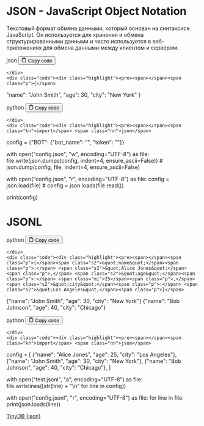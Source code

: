 <h1>JSON - JavaScript Object Notation</h1>
<p>Tекстовый формат обмена данными, который основан на синтаксисе JavaScript.
Он используется для хранения и обмена структурированными данными и часто используется
в веб-приложениях для обмена данными между клиентом и сервером.</p>
<div class="code-element">
    <div class="lang-line">
        <text>json</text>
        <button class="copy-button"
        onclick="copyCode(this)">
    <svg stroke="currentColor"
         fill="none"
         stroke-width="2"
         viewBox="0 0 24 24"
         stroke-linecap="round"
         stroke-linejoin="round"
         class="h-4 w-4"
         height="1em"
         width="1em"
         xmlns="http://www.w3.org/2000/svg">
        <path d="M16 4h2a2 2 0 0 1 2 2v14a2 2 0 0 1-2 2H6a2 2 0 0 1-2-2V6a2 2 0 0 1 2-2h2"></path>
        <rect x="8" y="2" width="8" height="4" rx="1" ry="1"></rect>
    </svg>
    <text>Copy code</text>
</button>

    </div>
    <div class="code"><div class="highlight"><pre><span></span><span class="p">{</span>
<span class="w">    </span><span class="nt">&quot;name&quot;</span><span class="p">:</span><span class="w"> </span><span class="s2">&quot;John Smith&quot;</span><span class="p">,</span>
<span class="w">    </span><span class="nt">&quot;age&quot;</span><span class="p">:</span><span class="w"> </span><span class="mi">30</span><span class="p">,</span>
<span class="w">    </span><span class="nt">&quot;city&quot;</span><span class="p">:</span><span class="w"> </span><span class="s2">&quot;New York&quot;</span>
<span class="p">}</span>
</pre></div></div>
</div>

<div class="code-element">
    <div class="lang-line">
        <text>python</text>
        <button class="copy-button"
        onclick="copyCode(this)">
    <svg stroke="currentColor"
         fill="none"
         stroke-width="2"
         viewBox="0 0 24 24"
         stroke-linecap="round"
         stroke-linejoin="round"
         class="h-4 w-4"
         height="1em"
         width="1em"
         xmlns="http://www.w3.org/2000/svg">
        <path d="M16 4h2a2 2 0 0 1 2 2v14a2 2 0 0 1-2 2H6a2 2 0 0 1-2-2V6a2 2 0 0 1 2-2h2"></path>
        <rect x="8" y="2" width="8" height="4" rx="1" ry="1"></rect>
    </svg>
    <text>Copy code</text>
</button>

    </div>
    <div class="code"><div class="highlight"><pre><span></span><span class="kn">import</span> <span class="nn">json</span>


<span class="n">config</span> <span class="o">=</span> <span class="p">{</span><span class="s2">&quot;BOT&quot;</span><span class="p">:</span> <span class="p">{</span><span class="s2">&quot;bot_name&quot;</span><span class="p">:</span> <span class="s2">&quot;&quot;</span><span class="p">,</span> <span class="s2">&quot;token&quot;</span><span class="p">:</span> <span class="s2">&quot;&quot;</span><span class="p">}}</span>

<span class="k">with</span> <span class="nb">open</span><span class="p">(</span><span class="s2">&quot;config.json&quot;</span><span class="p">,</span> <span class="s2">&quot;w&quot;</span><span class="p">,</span> <span class="n">encoding</span><span class="o">=</span><span class="s2">&quot;UTF-8&quot;</span><span class="p">)</span> <span class="k">as</span> <span class="n">file</span><span class="p">:</span>
    <span class="n">file</span><span class="o">.</span><span class="n">write</span><span class="p">(</span><span class="n">json</span><span class="o">.</span><span class="n">dumps</span><span class="p">(</span><span class="n">config</span><span class="p">,</span> <span class="n">indent</span><span class="o">=</span><span class="mi">4</span><span class="p">,</span> <span class="n">ensure_ascii</span><span class="o">=</span><span class="kc">False</span><span class="p">))</span>
    <span class="c1"># json.dump(config, file, indent=4, ensure_ascii=False)</span>

<span class="k">with</span> <span class="nb">open</span><span class="p">(</span><span class="s2">&quot;config.json&quot;</span><span class="p">,</span> <span class="s2">&quot;r&quot;</span><span class="p">,</span> <span class="n">encoding</span><span class="o">=</span><span class="s2">&quot;UTF-8&quot;</span><span class="p">)</span> <span class="k">as</span> <span class="n">file</span><span class="p">:</span>
    <span class="n">config</span> <span class="o">=</span> <span class="n">json</span><span class="o">.</span><span class="n">load</span><span class="p">(</span><span class="n">file</span><span class="p">)</span>
    <span class="c1"># config = json.loads(file.read())</span>

<span class="nb">print</span><span class="p">(</span><span class="n">config</span><span class="p">)</span>
</pre></div></div>
</div>

<h1>JSONL</h1>
<div class="code-element">
    <div class="lang-line">
        <text>python</text>
        <button class="copy-button"
        onclick="copyCode(this)">
    <svg stroke="currentColor"
         fill="none"
         stroke-width="2"
         viewBox="0 0 24 24"
         stroke-linecap="round"
         stroke-linejoin="round"
         class="h-4 w-4"
         height="1em"
         width="1em"
         xmlns="http://www.w3.org/2000/svg">
        <path d="M16 4h2a2 2 0 0 1 2 2v14a2 2 0 0 1-2 2H6a2 2 0 0 1-2-2V6a2 2 0 0 1 2-2h2"></path>
        <rect x="8" y="2" width="8" height="4" rx="1" ry="1"></rect>
    </svg>
    <text>Copy code</text>
</button>

    </div>
    <div class="code"><div class="highlight"><pre><span></span><span class="p">{</span><span class="s2">&quot;name&quot;</span><span class="p">:</span> <span class="s2">&quot;Alice Jones&quot;</span><span class="p">,</span> <span class="s2">&quot;age&quot;</span><span class="p">:</span> <span class="mi">25</span><span class="p">,</span> <span class="s2">&quot;city&quot;</span><span class="p">:</span> <span class="s2">&quot;Los Angeles&quot;</span><span class="p">}</span>
<span class="p">{</span><span class="s2">&quot;name&quot;</span><span class="p">:</span> <span class="s2">&quot;John Smith&quot;</span><span class="p">,</span> <span class="s2">&quot;age&quot;</span><span class="p">:</span> <span class="mi">30</span><span class="p">,</span> <span class="s2">&quot;city&quot;</span><span class="p">:</span> <span class="s2">&quot;New York&quot;</span><span class="p">}</span>
<span class="p">{</span><span class="s2">&quot;name&quot;</span><span class="p">:</span> <span class="s2">&quot;Bob Johnson&quot;</span><span class="p">,</span> <span class="s2">&quot;age&quot;</span><span class="p">:</span> <span class="mi">40</span><span class="p">,</span> <span class="s2">&quot;city&quot;</span><span class="p">:</span> <span class="s2">&quot;Chicago&quot;</span><span class="p">}</span>
</pre></div></div>
</div>

<div class="code-element">
    <div class="lang-line">
        <text>python</text>
        <button class="copy-button"
        onclick="copyCode(this)">
    <svg stroke="currentColor"
         fill="none"
         stroke-width="2"
         viewBox="0 0 24 24"
         stroke-linecap="round"
         stroke-linejoin="round"
         class="h-4 w-4"
         height="1em"
         width="1em"
         xmlns="http://www.w3.org/2000/svg">
        <path d="M16 4h2a2 2 0 0 1 2 2v14a2 2 0 0 1-2 2H6a2 2 0 0 1-2-2V6a2 2 0 0 1 2-2h2"></path>
        <rect x="8" y="2" width="8" height="4" rx="1" ry="1"></rect>
    </svg>
    <text>Copy code</text>
</button>

    </div>
    <div class="code"><div class="highlight"><pre><span></span><span class="kn">import</span> <span class="nn">json</span>


<span class="n">config</span> <span class="o">=</span> <span class="p">[</span>
    <span class="p">{</span><span class="s2">&quot;name&quot;</span><span class="p">:</span> <span class="s2">&quot;Alice Jones&quot;</span><span class="p">,</span> <span class="s2">&quot;age&quot;</span><span class="p">:</span> <span class="mi">25</span><span class="p">,</span> <span class="s2">&quot;city&quot;</span><span class="p">:</span> <span class="s2">&quot;Los Angeles&quot;</span><span class="p">},</span>
    <span class="p">{</span><span class="s2">&quot;name&quot;</span><span class="p">:</span> <span class="s2">&quot;John Smith&quot;</span><span class="p">,</span> <span class="s2">&quot;age&quot;</span><span class="p">:</span> <span class="mi">30</span><span class="p">,</span> <span class="s2">&quot;city&quot;</span><span class="p">:</span> <span class="s2">&quot;New York&quot;</span><span class="p">},</span>
    <span class="p">{</span><span class="s2">&quot;name&quot;</span><span class="p">:</span> <span class="s2">&quot;Bob Johnson&quot;</span><span class="p">,</span> <span class="s2">&quot;age&quot;</span><span class="p">:</span> <span class="mi">40</span><span class="p">,</span> <span class="s2">&quot;city&quot;</span><span class="p">:</span> <span class="s2">&quot;Chicago&quot;</span><span class="p">},</span>
<span class="p">]</span>

<span class="k">with</span> <span class="nb">open</span><span class="p">(</span><span class="s2">&quot;test.jsonl&quot;</span><span class="p">,</span> <span class="s2">&quot;a&quot;</span><span class="p">,</span> <span class="n">encoding</span><span class="o">=</span><span class="s2">&quot;UTF-8&quot;</span><span class="p">)</span> <span class="k">as</span> <span class="n">file</span><span class="p">:</span>
    <span class="n">file</span><span class="o">.</span><span class="n">writelines</span><span class="p">([</span><span class="nb">str</span><span class="p">(</span><span class="n">line</span><span class="p">)</span> <span class="o">+</span> <span class="s2">&quot;</span><span class="se">\n</span><span class="s2">&quot;</span> <span class="k">for</span> <span class="n">line</span> <span class="ow">in</span> <span class="n">config</span><span class="p">])</span>

<span class="k">with</span> <span class="nb">open</span><span class="p">(</span><span class="s2">&quot;config.jsonl&quot;</span><span class="p">,</span> <span class="s2">&quot;r&quot;</span><span class="p">,</span> <span class="n">encoding</span><span class="o">=</span><span class="s2">&quot;UTF-8&quot;</span><span class="p">)</span> <span class="k">as</span> <span class="n">file</span><span class="p">:</span>
    <span class="k">for</span> <span class="n">line</span> <span class="ow">in</span> <span class="n">file</span><span class="p">:</span>
        <span class="nb">print</span><span class="p">(</span><span class="n">json</span><span class="o">.</span><span class="n">loads</span><span class="p">(</span><span class="n">line</span><span class="p">))</span>
</pre></div></div>
</div>
<p><a target="_self" href="./?Другое/Форматы файлов/TinyDB (json).md">TinyDB (json)</a></p>